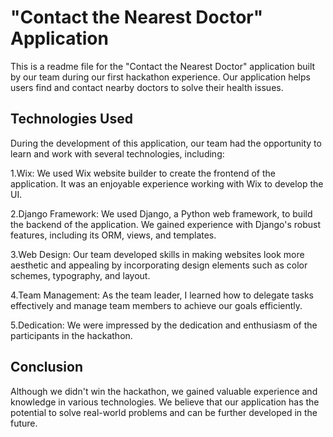 # "Contact the Nearest Doctor" Application
This is a readme file for the "Contact the Nearest Doctor" application built by our team during our first hackathon experience. Our application helps users find and contact nearby doctors to solve their health issues.

## Technologies Used
During the development of this application, our team had the opportunity to learn and work with several technologies, including:

1.Wix: We used Wix website builder to create the frontend of the application. It was an enjoyable experience working with Wix to develop the UI.

2.Django Framework: We used Django, a Python web framework, to build the backend of the application. We gained experience with Django's robust features, including its ORM, views, and templates.

3.Web Design: Our team developed skills in making websites look more aesthetic and appealing by incorporating design elements such as color schemes, typography, and layout.

4.Team Management: As the team leader, I learned how to delegate tasks effectively and manage team members to achieve our goals efficiently.

5.Dedication: We were impressed by the dedication and enthusiasm of the participants in the hackathon.

## Conclusion
Although we didn't win the hackathon, we gained valuable experience and knowledge in various technologies. We believe that our application has the potential to solve real-world problems and can be further developed in the future.
